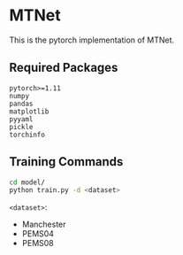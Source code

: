 # MTNet
This is the pytorch implementation of MTNet.

## Required Packages

```
pytorch>=1.11
numpy
pandas
matplotlib
pyyaml
pickle
torchinfo
```

## Training Commands

```bash
cd model/
python train.py -d <dataset> 
```

`<dataset>`:
- Manchester
- PEMS04
- PEMS08
